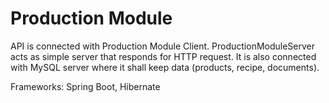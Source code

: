# Production Module

API is connected with Production Module Client. ProductionModuleServer acts as simple server that responds for HTTP request. It is also connected with MySQL server where it shall keep data (products, recipe, documents). 

Frameworks: Spring Boot, Hibernate
